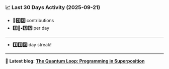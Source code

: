 <!--START_STATS-->
### 📈 Last 30 Days Activity (2025-09-21)  
- **🎱6️⃣3️⃣** contributions  
- **2️⃣🎱•7️⃣7️⃣** per day
---
- **1️⃣1️⃣3️⃣** day streak!
---
📝 **Latest blog:** [**The Quantum Loop: Programming in Superposition**](https://andriak.com/blog/quantum-loop)
<!--END_STATS-->
